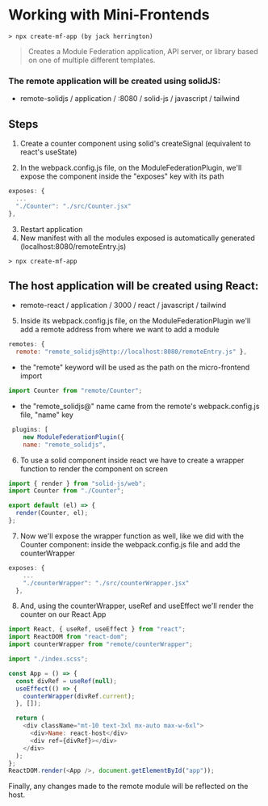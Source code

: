 # Working with Mini-Frontends

```
> npx create-mf-app (by jack herrington)
```

> Creates a Module Federation application, API server, or library based on one of multiple different templates.

### The remote application will be created using solidJS:

- remote-solidjs / application / :8080 / solid-js / javascript / tailwind

## Steps

1. Create a counter component using solid's createSignal (equivalent to react's useState)

2. In the webpack.config.js file, on the ModuleFederationPlugin, we'll expose the component inside the "exposes" key with its path

```js
exposes: {
  ...
  "./Counter": "./src/Counter.jsx"
},
```

3. Restart application
4. New manifest with all the modules exposed is automatically generated (localhost:8080/remoteEntry.js)

```
> npx create-mf-app
```

## The host application will be created using React:

- remote-react / application / 3000 / react / javascript / tailwind

5. Inside its webpack.config.js file, on the ModuleFederationPlugin we'll add a remote address from where we want to add a module

```js
remotes: {
  remote: "remote_solidjs@http://localhost:8080/remoteEntry.js" },
```

- the "remote" keyword will be used as the path on the micro-frontend import

```js
import Counter from "remote/Counter";
```

- the "remote_solidjs@" name came from the remote's webpack.config.js file, "name" key

```js
 plugins: [
    new ModuleFederationPlugin({
    name: "remote_solidjs",
```

6. To use a solid component inside react we have to create a wrapper function to render the component on screen

```js
import { render } from "solid-js/web";
import Counter from "./Counter";

export default (el) => {
  render(Counter, el);
};
```

7. Now we'll expose the wrapper function as well, like we did with the Counter component: inside the webpack.config.js file and add the counterWrapper

```js
exposes: {
    ...
    "./counterWrapper": "./src/counterWrapper.jsx"
  },
```

8. And, using the counterWrapper, useRef and useEffect we'll render the counter on our React App

```js
import React, { useRef, useEffect } from "react";
import ReactDOM from "react-dom";
import counterWrapper from "remote/counterWrapper";

import "./index.scss";

const App = () => {
  const divRef = useRef(null);
  useEffect(() => {
    counterWrapper(divRef.current);
  }, []);

  return (
    <div className="mt-10 text-3xl mx-auto max-w-6xl">
      <div>Name: react-host</div>
      <div ref={divRef}></div>
    </div>
  );
};
ReactDOM.render(<App />, document.getElementById("app"));
```

Finally, any changes made to the remote module will be reflected on the host.
